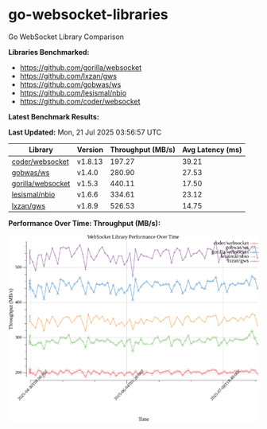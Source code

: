 # go-websocket-libraries

Go WebSocket Library Comparison

**Libraries Benchmarked:**

- https://github.com/gorilla/websocket
- https://github.com/lxzan/gws
- https://github.com/gobwas/ws
- https://github.com/lesismal/nbio
- https://github.com/coder/websocket

**Latest Benchmark Results:**

<!-- BENCHMARK_TABLE_START -->
**Last Updated:** Mon, 21 Jul 2025 03:56:57 UTC

| Library                                         | Version         | Throughput (MB/s) | Avg Latency (ms) |
| ----------------------------------------------- | --------------- | ----------------- | ---------------- |
| [coder/websocket](https://github.com/coder/websocket) | v1.8.13 | 197.27 | 39.21 |
| [gobwas/ws](https://github.com/gobwas/ws) | v1.4.0 | 280.90 | 27.53 |
| [gorilla/websocket](https://github.com/gorilla/websocket) | v1.5.3 | 440.11 | 17.50 |
| [lesismal/nbio](https://github.com/lesismal/nbio) | v1.6.6 | 334.61 | 23.12 |
| [lxzan/gws](https://github.com/lxzan/gws) | v1.8.9 | 526.53 | 14.75 |
<!-- BENCHMARK_TABLE_END -->

**Performance Over Time: Throughput (MB/s):**

![Benchmark Performance Graph](benchmark_performance.png)
